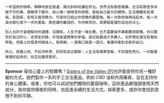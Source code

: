 ```jekyll
一杯溫熱的咖啡，靜靜地放在窗邊，陽光斜斜地灑在杯沿，世界沒有那麼複雜，也沒有那麼多非做不可的事。偶爾停下腳步，給心情一個喘息的時間，是給自己最大的禮物。生活裡難免有煩惱，有困惑，有時又覺得無力，可是你已經比你想像的要堅強。每一次跌倒後再站起來，每一次淚水都化成下一步的勇氣。那些讓你難過的、令你無奈的，其實都是讓你茁壯的沃土。

別人也許不會理解你的選擇，沒關係，人生不是一場比賽，也不需要每件事都獲得掌聲。你只要忠於自己的心，走想走的路，珍惜身邊簡單的幸福，就已經贏過大多數人。也許現在還沒有看到終點，但路上的風景同樣迷人。有時候，一道傷口就是一道光，會讓你看到全新的自己。

所以，放寬心吧，不如沖杯茶，好好和自己聊聊；人生沒有標準答案，不妨隨性而行。一切都會慢慢好起來的，你正在變得更好。
```



---

**Sponsor**
尋找心靈上的慰藉嗎？[Sisters of the Valley [P]](https://pollinations.ai/redirect-nexad/1FtVxWuV?user_id=25263117)也許能提供你另一種舒緩的方式。她們製作一系列手工合法產品，例如 CBD 油和外用藥膏，旨在支持你的身心健康。或者，你也可以試試他們獨特的蘑菇咖啡，這些產品都強調使用天然成分，為你提供療癒的同時，也促進永續的生活方式。探索更多，或許你會找到意想不到的平靜。